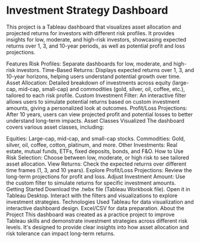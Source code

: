 # Investment Strategy Dashboard
This project is a Tableau dashboard that visualizes asset allocation and projected returns for investors with different risk profiles. It provides insights for low, moderate, and high-risk investors, showcasing expected returns over 1, 3, and 10-year periods, as well as potential profit and loss projections.

Features
Risk Profiles: Separate dashboards for low, moderate, and high-risk investors.
Time-Based Returns: Displays expected returns over 1, 3, and 10-year horizons, helping users understand potential growth over time.
Asset Allocation: Detailed breakdown of investments across equity (large-cap, mid-cap, small-cap) and commodities (gold, silver, oil, coffee, etc.), tailored to each risk profile.
Custom Investment Filter: An interactive filter allows users to simulate potential returns based on custom investment amounts, giving a personalized look at outcomes.
Profit/Loss Projections: After 10 years, users can view projected profit and potential losses to better understand long-term impacts.
Asset Classes Visualized
The dashboard covers various asset classes, including:

Equities: Large-cap, mid-cap, and small-cap stocks.
Commodities: Gold, silver, oil, coffee, cotton, platinum, and more.
Other Investments: Real estate, mutual funds, ETFs, fixed deposits, bonds, and F&O.
How to Use
Risk Selection: Choose between low, moderate, or high risk to see tailored asset allocation.
View Returns: Check the expected returns over different time frames (1, 3, and 10 years).
Explore Profit/Loss Projections: Review the long-term projections for profit and loss.
Adjust Investment Amount: Use the custom filter to simulate returns for specific investment amounts.
Getting Started
Download the .twbx file (Tableau Workbook file).
Open it in Tableau Desktop.
Interact with the filters and visualizations to explore investment strategies.
Technologies Used
Tableau for data visualization and interactive dashboard design.
Excel/CSV for data preparation.
About the Project
This dashboard was created as a practice project to improve Tableau skills and demonstrate investment strategies across different risk levels. It's designed to provide clear insights into how asset allocation and risk tolerance can impact long-term returns.
